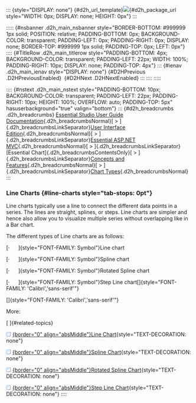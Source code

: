 ::: {style="DISPLAY: none"}
[](ms-xhelp:///?Id=d2h_url_template){#d2h_url_template}![](!package_url!){#d2h_package_url style="WIDTH: 0px; DISPLAY: none; HEIGHT: 0px"}
:::

::::: {#nsbanner .d2h_main_nsbanner style="BORDER-BOTTOM: #999999 1px solid; POSITION: relative; PADDING-BOTTOM: 0px; BACKGROUND-COLOR: transparent; PADDING-LEFT: 0px; PADDING-RIGHT: 0px; DISPLAY: none; BORDER-TOP: #999999 1px solid; PADDING-TOP: 0px; LEFT: 0px"}
:::: {#TitleRow .d2h_main_titlerow style="PADDING-BOTTOM: 4px; BACKGROUND-COLOR: transparent; PADDING-LEFT: 22px; WIDTH: 100%; PADDING-RIGHT: 10px; DISPLAY: none; PADDING-TOP: 4px"}
::: {#ienav .d2h_main_ienav style="DISPLAY: none"}
[](ms-xhelp:///?Id=b1c36bab-b337-4f30-b4a8-ef54242458c8){#D2HPrevious .D2HPreviousEnabled}  [](ms-xhelp:///?Id=a38c398d-a380-47db-9f3d-90b65f87c97a){#D2HNext .D2HNextEnabled}
:::
::::
:::::

:::: {#nstext .d2h_main_nstext style="PADDING-BOTTOM: 10px; BACKGROUND-COLOR: transparent; PADDING-LEFT: 22px; PADDING-RIGHT: 10px; HEIGHT: 100%; OVERFLOW: auto; PADDING-TOP: 5px" hasuserbackground="true" valign="bottom"}
::: {#d2h_breadcrumbs .d2h_breadcrumbs}
[Essential Studio User Guide Documentation](ms-xhelp:///?Id=12457748-09e3-4d74-a240-8e049cedf030){.d2h_breadcrumbsNormal}[ \> ]{.d2h_breadcrumbsLinkSeparator}[User Interface Edition](ms-xhelp:///?Id=c29296b7-531c-413b-a0ec-488ca1f7f669){.d2h_breadcrumbsNormal}[ \> ]{.d2h_breadcrumbsLinkSeparator}[Essential ASP.NET MVC](ms-xhelp:///?Id=4b14e7d1-65c4-4f67-b1aa-2c37709905a5){.d2h_breadcrumbsNormal}[ \> ]{.d2h_breadcrumbsLinkSeparator}[Essential Chart]{.d2h_breadcrumbsContentsOnly}[ \> ]{.d2h_breadcrumbsLinkSeparator}[Concepts and Features](ms-xhelp:///?Id=696f5666-8b81-4685-9bd9-12198f06f3ad){.d2h_breadcrumbsNormal}[ \> ]{.d2h_breadcrumbsLinkSeparator}[Chart Types](ms-xhelp:///?Id=b1c36bab-b337-4f30-b4a8-ef54242458c8){.d2h_breadcrumbsNormal}
:::

### Line Charts {#line-charts style="tab-stops: 0pt"}

Line charts typically use a line to connect the different data points in a series. The lines are straight, splines, or steps. Line charts are simpler and hence also allow you to visualize multiple series without overlapping like in a Bar chart.

The different types of Line charts are as follows:

[·      ]{style="FONT-FAMILY: Symbol"}Line chart

[·      ]{style="FONT-FAMILY: Symbol"}Spline chart

[·      ]{style="FONT-FAMILY: Symbol"}Rotated Spline chart

[·      ]{style="FONT-FAMILY: Symbol"}Step Line chart[]{style="FONT-FAMILY: 'Calibri','sans-serif'"}

[]{style="FONT-FAMILY: 'Calibri','sans-serif'"} 

More:

[ ]{#related-topics}

[![](button.gif){border="0" align="absMiddle"}Line Chart](ms-xhelp:///?Id=18e22242-a83b-4b19-9b28-ab2095778219){style="TEXT-DECORATION: none"}

[![](button.gif){border="0" align="absMiddle"}Spline Chart](ms-xhelp:///?Id=033a736e-cf03-44d7-82b4-41fa9ce579bd){style="TEXT-DECORATION: none"}

[![](button.gif){border="0" align="absMiddle"}Rotated Spline Chart](ms-xhelp:///?Id=51d8de10-bae3-4f83-ac56-fb3291828075){style="TEXT-DECORATION: none"}

[![](button.gif){border="0" align="absMiddle"}Step Line Chart](ms-xhelp:///?Id=29108643-ec22-4385-95b7-241a5f3db850){style="TEXT-DECORATION: none"}
::::
